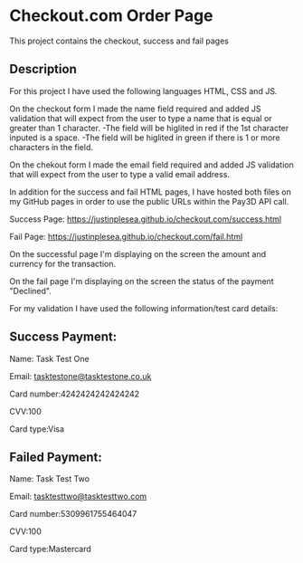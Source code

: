 # Checkout.com Order Page

This project contains the checkout, success and fail pages

## Description

For this project I have used the following languages HTML, CSS and JS.

On the checkout form I made the name field required and added JS validation that will expect from the user to type a name that is equal or greater than 1 character.
	-The field will be higlited in red if the 1st character inputed is a space.
	-The field will be higlited in green if there is 1 or more characters in the field.

On the chekout form I made the email field required and added JS validation that will expect from the user to type a valid email address.

In addition for the success and fail HTML pages, I have hosted both files on my GitHub pages in order to use the public URLs within the Pay3D API call.

Success Page: https://justinplesea.github.io/checkout.com/success.html

Fail Page: https://justinplesea.github.io/checkout.com/fail.html

On the successful page I'm displaying on the screen the amount and currency for the transaction.

On the fail page I'm displaying on the screen the status of the payment "Declined".

For my validation I have used the following information/test card details:

Success Payment:
------------------
Name: Task Test One

Email: tasktestone@tasktestone.co.uk

Card number:4242424242424242

CVV:100

Card type:Visa


Failed Payment:
------------------
Name: Task Test Two

Email: tasktesttwo@tasktesttwo.com

Card number:5309961755464047

CVV:100

Card type:Mastercard
